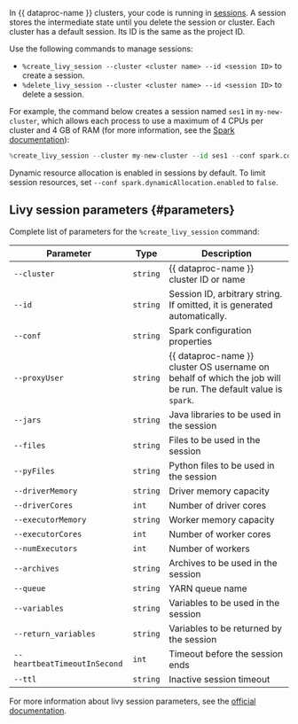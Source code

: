 In {{ dataproc-name }} clusters, your code is running in [sessions](https://livy.incubator.apache.org/docs/latest/rest-api.html#session). A session stores the intermediate state until you delete the session or cluster. Each cluster has a default session. Its ID is the same as the project ID.

Use the following commands to manage sessions:
* `%create_livy_session --cluster <cluster name> --id <session ID>` to create a session.
* `%delete_livy_session --cluster <cluster name> --id <session ID>` to delete a session.

For example, the command below creates a session named `ses1` in `my-new-cluster`, which allows each process to use a maximum of 4 CPUs per cluster and 4 GB of RAM (for more information, see the [Spark documentation](https://spark.apache.org/docs/latest/configuration.html)):

```python
%create_livy_session --cluster my-new-cluster --id ses1 --conf spark.cores.max=4 --conf spark.executor.memory=4g
```

Dynamic resource allocation is enabled in sessions by default. To limit session resources, set `--conf spark.dynamicAllocation.enabled` to `false`.

## Livy session parameters {#parameters}

Complete list of parameters for the `%create_livy_session` command:

| Parameter | Type | Description |
|------------------------------|----------|--------------------------------------------|
| `--cluster` | `string` | {{ dataproc-name }} cluster ID or name |
| `--id` | `string` | Session ID, arbitrary string. If omitted, it is generated automatically. |
| `--conf` | `string` | Spark configuration properties |
| `--proxyUser` | `string` | {{ dataproc-name }} cluster OS username on behalf of which the job will be run. The default value is `spark`. |
| `--jars` | `string` | Java libraries to be used in the session |
| `--files` | `string` | Files to be used in the session |
| `--pyFiles` | `string` | Python files to be used in the session |
| `--driverMemory` | `string` | Driver memory capacity |
| `--driverCores` | `int` | Number of driver cores |
| `--executorMemory` | `string` | Worker memory capacity |
| `--executorCores` | `int` | Number of worker cores |
| `--numExecutors` | `int` | Number of workers |
| `--archives` | `string` | Archives to be used in the session |
| `--queue` | `string` | YARN queue name |
| `--variables` | `string` | Variables to be used in the session |
| `--return_variables` | `string` | Variables to be returned by the session |
| `--heartbeatTimeoutInSecond` | `int` | Timeout before the session ends |
| `--ttl` | `string` | Inactive session timeout |

For more information about livy session parameters, see the [official documentation](https://livy.incubator.apache.org/docs/latest/rest-api.html).
